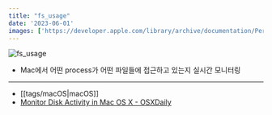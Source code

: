 ```yaml
---
title: "fs_usage"
date: '2023-06-01'
images: ['https://developer.apple.com/library/archive/documentation/Performance/Conceptual/FileSystem/Articles/art/fs_usage_output.gif']
---
```

![fs_usage](https://developer.apple.com/library/archive/documentation/Performance/Conceptual/FileSystem/Articles/art/fs_usage_output.gif)
- Mac에서 어떤 process가 어떤 파일들에 접근하고 있는지 실시간 모니터링
---
- [[tags/macOS|macOS]]
- [Monitor Disk Activity in Mac OS X - OSXDaily](https://osxdaily.com/2012/01/20/monitor-disk-activity-in-mac-os-x/)